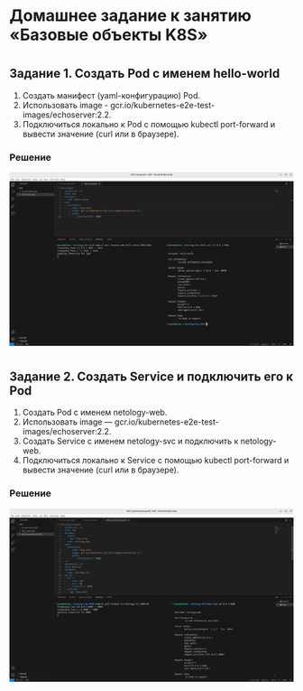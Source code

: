 # Домашнее задание к занятию «Базовые объекты K8S»

#

## Задание 1. Создать Pod с именем hello-world
1. Создать манифест (yaml-конфигурацию) Pod.
2. Использовать image - gcr.io/kubernetes-e2e-test-images/echoserver:2.2.
3. Подключиться локально к Pod с помощью kubectl port-forward и вывести значение (curl или в браузере).

### Решение

![screen](/screen/12-adminkub-02-1.png)

#

## Задание 2. Создать Service и подключить его к Pod
1. Создать Pod с именем netology-web.
2. Использовать image — gcr.io/kubernetes-e2e-test-images/echoserver:2.2.
3. Создать Service с именем netology-svc и подключить к netology-web.
4. Подключиться локально к Service с помощью kubectl port-forward и вывести значение (curl или в браузере).

### Решение

![screen](/screen/12-adminkub-02-2.png)